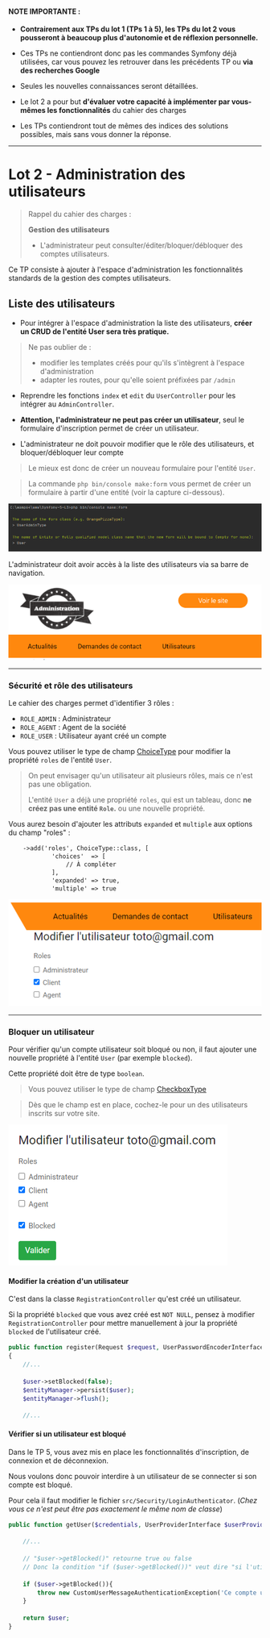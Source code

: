 #### NOTE IMPORTANTE : 

* **Contrairement aux TPs du lot 1 (TPs 1 à 5), les TPs du lot 2 vous pousseront à beaucoup plus d'autonomie et de réflexion personnelle.**

* Ces TPs ne contiendront donc pas les commandes Symfony déjà utilisées, car vous pouvez les retrouver dans les précédents TP ou **via des recherches Google**
* Seules les nouvelles connaissances seront détaillées. 
* Le lot 2 a pour but **d'évaluer votre capacité à implémenter par vous-mêmes les fonctionnalités** du cahier des charges
* Les TPs contiendront tout de mêmes des indices des solutions possibles, mais sans vous donner la réponse. 

___ 
# Lot 2 - Administration des utilisateurs

> Rappel du cahier des charges :
>
> **Gestion des utilisateurs**
> * L'administrateur peut consulter/éditer/bloquer/débloquer des comptes utilisateurs.


Ce TP consiste à ajouter à l'espace d'administration les fonctionnalités standards de la gestion des comptes utilisateurs.

## Liste des utilisateurs

* Pour intégrer à l'espace d'administration la liste des utilisateurs, **créer un CRUD de l'entité User sera très pratique.**
> Ne pas oublier de : 
> * modifier les templates créés pour qu'ils s'intègrent à l'espace d'administration
> * adapter les routes, pour qu'elle soient préfixées par `/admin`

* Reprendre les fonctions `index` et `edit` du `UserController` pour les intégrer au `AdminController`. 

* **Attention, l'administrateur ne peut pas créer un utilisateur**, seul le formulaire d'inscription permet de créer un utilisateur.
* L'administrateur ne doit pouvoir modifier que le rôle des utilisateurs, et bloquer/débloquer leur compte

> Le mieux est donc de créer un nouveau formulaire pour l'entité `User`. 

> La commande `php bin/console make:form` vous permet de créer un formulaire à partir d'une entité (voir la capture ci-dessous).

![Admin Toolbar](imgs/user_admin_form.PNG)

L'administrateur doit avoir accès à la liste des utilisateurs via sa barre de navigation.

![Admin Toolbar](imgs/admin_toolbar.png)
    
___

### Sécurité et rôle des utilisateurs

Le cahier des charges permet d'identifier 3 rôles :
 
* `ROLE_ADMIN` : Administrateur
* `ROLE_AGENT` : Agent de la société
* `ROLE_USER` : Utilisateur ayant créé un compte

Vous pouvez utiliser le type de champ [ChoiceType](https://symfony.com/doc/current/reference/forms/types/choice.html) pour modifier la propriété `roles` de l'entité `User`.

> On peut envisager qu'un utilisateur ait plusieurs rôles, mais ce n'est pas une obligation.
>
> L'entité `User` a déjà une propriété `roles`, qui est un tableau, donc **ne créez pas une entité `Role`.** ou une nouvelle propriété.
> 

Vous aurez besoin d'ajouter les attributs `expanded` et `multiple` aux options du champ "roles" : 
```
    ->add('roles', ChoiceType::class, [
            'choices'  => [
                // À compléter
            ],
            'expanded' => true,
            'multiple' => true
```

![Admin Toolbar](imgs/edit_user.PNG)
___
### Bloquer un utilisateur

Pour vérifier qu'un compte utilisateur soit bloqué ou non, il faut ajouter une nouvelle propriété à l'entité `User` (par exemple `blocked`).

Cette propriété doit être de type `boolean`.

> Vous pouvez utiliser le type de champ [CheckboxType](https://symfony.com/doc/current/reference/forms/types/checkbox.html)

> Dès que le champ est en place, cochez-le pour un des utilisateurs inscrits sur votre site.

![user_blocked](imgs/user_admin_form_blocked.PNG)

#### Modifier la création d'un utilisateur

C'est dans la classe `RegistrationController` qu'est créé un utilisateur.

Si la propriété `blocked` que vous avez créé est `NOT NULL`, pensez à modifier `RegistrationController` pour mettre manuellement à jour la propriété `blocked` de l'utilisateur créé.
```php
public function register(Request $request, UserPasswordEncoderInterface $passwordEncoder): Response
{
    //...

    $user->setBlocked(false);
    $entityManager->persist($user);
    $entityManager->flush();

    //...
```   

#### Vérifier si un utilisateur est bloqué

Dans le TP 5, vous avez mis en place les fonctionnalités d'inscription, de connexion et de déconnexion.

Nous voulons donc pouvoir interdire à un utilisateur de se connecter si son compte est bloqué. 

Pour cela il faut modifier le fichier `src/Security/LoginAuthenticator`. (_Chez vous ce n'est peut être pas exactement le même nom de classe_)

```php
public function getUser($credentials, UserProviderInterface $userProvider){

    //...

    // "$user->getBlocked()" retourne true ou false
    // Donc la condition "if ($user->getBlocked())" veut dire "si l'utilisateur est bloqué"

    if ($user->getBlocked()){
        throw new CustomUserMessageAuthenticationException('Ce compte utilisateur est bloqué.');
    }

    return $user;
}
```

